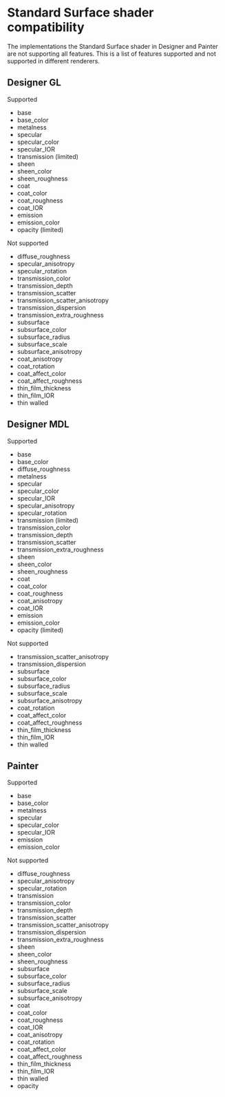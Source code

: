 # Standard Surface shader compatibility
The implementations the Standard Surface shader in Designer and Painter are not 
supporting all features.
This is a list of features supported and not supported in different renderers.
## Designer GL
Supported

* base
* base_color
* metalness
* specular
* specular_color
* specular_IOR
* transmission (limited)
* sheen
* sheen_color
* sheen_roughness
* coat
* coat_color
* coat_roughness
* coat_IOR
* emission
* emission_color
* opacity (limited)

Not supported

* diffuse_roughness 
* specular_anisotropy
* specular_rotation
* transmission_color
* transmission_depth
* transmission_scatter
* transmission_scatter_anisotropy
* transmission_dispersion
* transmission_extra_roughness
* subsurface
* subsurface_color
* subsurface_radius
* subsurface_scale
* subsurface_anisotropy
* coat_anisotropy
* coat_rotation
* coat_affect_color
* coat_affect_roughness
* thin_film_thickness
* thin_film_IOR
* thin walled

## Designer MDL
Supported

* base
* base_color
* diffuse_roughness
* metalness
* specular
* specular_color
* specular_IOR
* specular_anisotropy
* specular_rotation
* transmission (limited)
* transmission_color
* transmission_depth
* transmission_scatter
* transmission_extra_roughness
* sheen
* sheen_color
* sheen_roughness
* coat
* coat_color
* coat_roughness
* coat_anisotropy
* coat_IOR
* emission
* emission_color
* opacity (limited)

Not supported

* transmission_scatter_anisotropy
* transmission_dispersion
* subsurface
* subsurface_color
* subsurface_radius
* subsurface_scale
* subsurface_anisotropy
* coat_rotation
* coat_affect_color
* coat_affect_roughness
* thin_film_thickness
* thin_film_IOR
* thin walled


## Painter
Supported

* base
* base_color
* metalness
* specular
* specular_color
* specular_IOR
* emission
* emission_color

Not supported

* diffuse_roughness 
* specular_anisotropy
* specular_rotation
* transmission
* transmission_color
* transmission_depth
* transmission_scatter
* transmission_scatter_anisotropy
* transmission_dispersion
* transmission_extra_roughness
* sheen
* sheen_color
* sheen_roughness
* subsurface
* subsurface_color
* subsurface_radius
* subsurface_scale
* subsurface_anisotropy
* coat
* coat_color
* coat_roughness
* coat_IOR
* coat_anisotropy
* coat_rotation
* coat_affect_color
* coat_affect_roughness
* thin_film_thickness
* thin_film_IOR
* thin walled
* opacity
